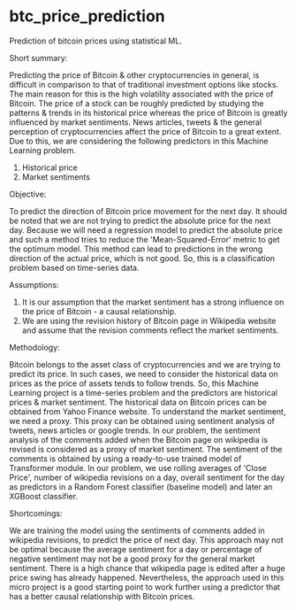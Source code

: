 # btc_price_prediction
Prediction of bitcoin prices using statistical ML.

Short summary:

Predicting the price of Bitcoin & other cryptocurrencies in general, is difficult in comparison to that of traditional investment options like stocks. The main reason for this is the high volatility associated with the price of Bitcoin. The price of a stock can be roughly predicted by studying the patterns & trends in its historical price whereas the price of Bitcoin is greatly influenced by market sentiments. News articles, tweets & the general perception of cryptocurrencies affect the price of Bitcoin to a great extent.
Due to this, we are considering the following predictors in this Machine Learning problem.
1. Historical price
2. Market sentiments

Objective:

To predict the direction of Bitcoin price movement for the next day. It should be noted that we are not trying to predict the absolute price for the next day. Because we will need a regression model to predict the absolute price and such a method tries to reduce the 'Mean-Squared-Error' metric to get the optimum model. This method can lead to predictions in the wrong direction of the actual price, which is not good. So, this is a classification problem based on time-series data.

Assumptions:

1. It is our assumption that the market sentiment has a strong influence on the price of Bitcoin - a causal relationship.
2. We are using the revision history of Bitcoin page in Wikipedia website and assume that the revision comments reflect the market sentiments.

Methodology:

Bitcoin belongs to the asset class of cryptocurrencies and we are trying to predict its price. In such cases, we need to consider the historical data on prices as the price of assets tends to follow trends. So, this Machine Learning project is a time-series problem and the predictors are historical prices & market sentiment.
The historical data on Bitcoin prices can be obtained from Yahoo Finance website. To understand the market sentiment, we need a proxy. This proxy can be obtained using sentiment analysis of tweets, news articles or google trends. In our problem, the sentiment analysis of the comments added when the Bitcoin page on wikipedia is revised is considered as a proxy of market sentiment. The sentiment of the comments is obtained by using a ready-to-use trained model of Transformer module.
In our problem, we use rolling averages of 'Close Price', number of wikipedia revisions on a day, overall sentiment for the day as predictors in a Random Forest classifier (baseline model) and later an XGBoost classifier.

Shortcomings:

We are training the model using the sentiments of comments added in wikipedia revisions, to predict the price of next day. This approach may not be optimal because the average sentiment for a day or percentage of negative sentiment may not be a good proxy for the general market sentiment. There is a high chance that wikipedia page is edited after a huge price swing has already happened.
Nevertheless, the approach used in this micro project is a good starting point to work further using a predictor that has a better causal relationship with Bitcoin prices.
